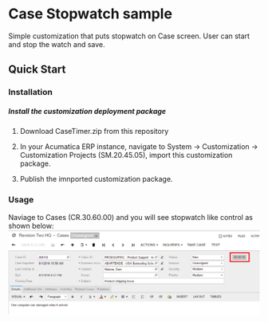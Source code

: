 # Case Stopwatch sample
Simple customization that puts stopwatch on Case screen. User can start and stop the watch and save.

Quick Start
-----------

### Installation

##### Install the customization deployment package

1. Download CaseTimer.zip from this repository

2. In your Acumatica ERP instance, navigate to System -> Customization -> Customization Projects (SM.20.45.05), import this customization package.

3. Publish the imnported customization package.

### Usage

Naviage to Cases (CR.30.60.00) and you will see stopwatch like control as shown below:
![Screenshot](/_ReadMeImages/CaseWithStopwatch.png)


